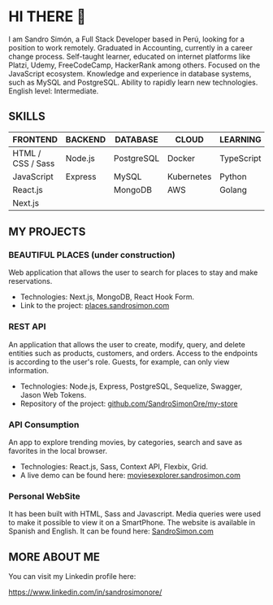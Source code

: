 # HI THERE 👋 

I am Sandro Simón, a Full Stack Developer based in Perú, looking for a position to work remotely. Graduated in Accounting, currently in a career change process. Self-taught learner, educated on internet platforms like Platzi, Udemy, FreeCodeCamp, HackerRank among others. Focused on the JavaScript ecosystem. Knowledge and experience in database systems, such as MySQL and PostgreSQL. Ability to rapidly learn new technologies. English level: Intermediate.

## SKILLS
|FRONTEND|BACKEND|DATABASE|CLOUD|LEARNING|
| -- | -- | -- | -- | -- |
| HTML / CSS / Sass | Node.js | PostgreSQL | Docker | TypeScript |
| JavaScript | Express | MySQL | Kubernetes | Python |
| React.js |  | MongoDB | AWS | Golang |
| Next.js | | | | |


## MY PROJECTS

### BEAUTIFUL PLACES (under construction)
Web application that allows the user to search for places to stay and make reservations.
-   Technologies: Next.js, MongoDB, React Hook Form.
-   Link to the project: [places.sandrosimon.com](https://places.sandrosimon.com)

### REST API
An application that allows the user to create, modify, query, and delete entities such as products, customers, and orders. Access to the endpoints is according to the user's role. Guests, for example, can only view information.
-	Technologies: Node.js, Express, PostgreSQL, Sequelize, Swagger, Jason Web Tokens.
-	Repository of the project: [github.com/SandroSimonOre/my-store](https://github.com/SandroSimonOre/my-store)


### API Consumption
An app to explore trending movies, by categories, search and save as favorites in the local browser.
-	Technologies: React.js, Sass, Context API, Flexbix, Grid.
- A live demo can be found here: [moviesexplorer.sandrosimon.com](https://moviesexplorer.sandrosimon.com)

### Personal WebSite
It has been built with HTML, Sass and Javascript. Media queries were used to make it possible to view it on a SmartPhone. The website is available in Spanish and English. It can be found here:
[SandroSimon.com](https://sandrosimon.com)

## MORE ABOUT ME

You can visit my Linkedin profile here:

https://www.linkedin.com/in/sandrosimonore/



<!--
**sandrosimonore/sandrosimonore** is a ✨ _special_ ✨ repository because its `README.md` (this file) appears on your GitHub profile.

Here are some ideas to get you started:

- 🔭 I’m currently working on ...
- 🌱 I’m currently learning ...
- 👯 I’m looking to collaborate on ...
- 🤔 I’m looking for help with ...
- 💬 Ask me about ...
- 📫 How to reach me: ...
- 😄 Pronouns: ...
- ⚡ Fun fact: ...
-->
